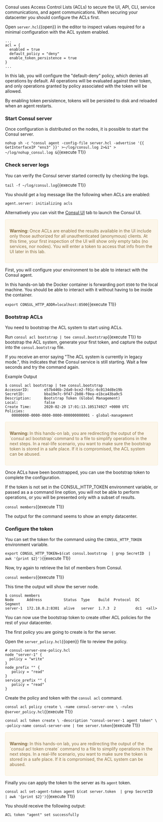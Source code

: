 Consul uses Access Control Lists (ACLs) to secure the UI, API, CLI, service communications, and agent communications. When securing your datacenter you should configure the ACLs first.

Open `server.hcl`{{open}} in the editor to inspect values required for a minimal configuration with the ACL system enabled.

```
...
acl = {
  enabled = true
  default_policy = "deny"
  enable_token_persistence = true
}
...
```

In this lab, you will configure the "default-deny" policy, which denies all operations by default. All operations will be evaluated against their token, and only operations granted by policy associated with the token will be allowed.

By enabling token persistence, tokens will be persisted to disk and reloaded when an agent restarts.

### Start Consul server

Once configuration is distributed on the nodes, it is possible to start the Consul server.

`nohup sh -c "consul agent -config-file server.hcl -advertise '{{ GetInterfaceIP "ens3" }}' >~/log/consul.log 2>&1" > ~/log/nohup_consul.log &`{{execute T1}}

### Check server logs

You can verify the Consul server started correctly by checking the logs.

`tail -f ~/log/consul.log`{{execute T1}}

You should get a log message like the following when ACLs are enabled:

`agent.server: initializing acls`

Alternatively you can visit the [Consul UI](https://[[HOST_SUBDOMAIN]]-8500-[[KATACODA_HOST]].environments.katacoda.com/ui) tab to launch the Consul UI.

<div style="background-color:#fcf6ea; color:#866d42; border:1px solid #f8ebcf; padding:1em; border-radius:3px;">
  <p><strong>Warning: </strong>
  Once ACLs are enabled the results available in the UI include only those authorized for all unauthenticated (anonymous) clients. At this time, your first inspection of the UI will show only empty tabs (no services, nor nodes). You will enter a token to access that info from the UI later in this lab.
</p></div>

First, you will configure your environment to be able to interact with the Consul agent.

In this hands-on lab the Docker container is forwarding port `8500` to the local machine. You should be able to interact with it without having to be inside the container.

`export CONSUL_HTTP_ADDR=localhost:8500`{{execute T1}}

### Bootstrap ACLs

You need to bootstrap the ACL system to start using ACLs.

Run `consul acl bootstrap | tee consul.bootstrap`{{execute T1}} to bootstrap the ACL system, generate your first token, and capture the output into the `consul.bootstrap` file.

If you receive an error saying "The ACL system is currently in legacy mode.", this indicates that the Consul service is still starting. Wait a few seconds and try the command again.

Example Output

```
$ consul acl bootstrap | tee consul.bootstrap
AccessorID:       e57b446b-2da0-bce2-f01c-6c0134d8e19b
SecretID:         bba19e7c-9f47-2b08-f0ea-e1bca43ba9c5
Description:      Bootstrap Token (Global Management)
Local:            false
Create Time:      2020-02-20 17:01:13.105174927 +0000 UTC
Policies:
   00000000-0000-0000-0000-000000000001 - global-management
```

<div style="background-color:#fcf6ea; color:#866d42; border:1px solid #f8ebcf; padding:1em; border-radius:3px;">
  <p><strong>Warning: </strong>
  In this hands-on lab, you are redirecting the output of the `consul acl bootstrap` command to a file to simplify operations in the next steps. In a real-life scenario, you want to make sure the bootstrap token is stored in a safe place. If it is compromised, the ACL system can be abused.
</p></div>

Once ACLs have been bootstrapped, you can use the bootstrap token to complete the configuration.

If the token is not set in the CONSUL_HTTP_TOKEN environment variable, or passed as a a command
line option, you will not be able to perform operations, or you will be presented only with a subset
of results.

`consul members`{{execute T1}}

The output for the command seems to show an empty datacenter.

### Configure the token

You can set the token for the command using the `CONSUL_HTTP_TOKEN` environment variable.

`export CONSUL_HTTP_TOKEN=$(cat consul.bootstrap  | grep SecretID  | awk '{print $2}')`{{execute T1}}

Now, try again to retrieve the list of members from Consul.

`consul members`{{execute T1}}

This time the output will show the server node.

```plaintext
$ consul members
Node      Address          Status  Type    Build  Protocol  DC   Segment
server-1  172.18.0.2:8301  alive   server  1.7.3  2         dc1  <all>
```

You can now use the bootstrap token to create other ACL policies for the rest of your datacenter.

The first policy you are going to create is for the server.

Open the `server_policy.hcl`{{open}} file to review the policy.

```hcl
# consul-server-one-policy.hcl
node "server-1" {
  policy = "write"
}
node_prefix "" {
   policy = "read"
}
service_prefix "" {
   policy = "read"
}
```

Create the policy and token with the `consul acl` command.

`consul acl policy create \
  -name consul-server-one \
  -rules @server_policy.hcl`{{execute T1}}


`consul acl token create \
  -description "consul-server-1 agent token" \
  -policy-name consul-server-one | tee server.token`{{execute T1}}

<div style="background-color:#fcf6ea; color:#866d42; border:1px solid #f8ebcf; padding:1em; border-radius:3px;">
  <p><strong>Warning: </strong>
  In this hands-on lab, you are redirecting the output of the `consul acl token create` command to a file to simplify operations in the next steps. In a real-life scenario, you want to make sure the token is stored in a safe place. If it is compromised, the ACL system can be abused.
</p></div>

Finally you can apply the token to the server as its `agent` token.

`consul acl set-agent-token agent $(cat server.token  | grep SecretID  | awk '{print $2}')`{{execute T1}}

You should receive the following output:

```plaintext
ACL token "agent" set successfully
```